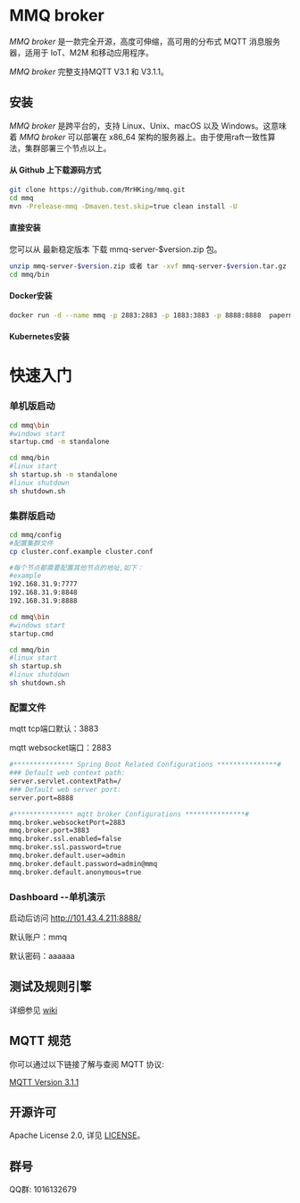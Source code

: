 # MMQ broker
*MMQ broker* 是一款完全开源，高度可伸缩，高可用的分布式 MQTT 消息服务器，适用于 IoT、M2M 和移动应用程序。

*MMQ broker* 完整支持MQTT V3.1 和 V3.1.1。

## 安装

*MMQ broker* 是跨平台的，支持 Linux、Unix、macOS 以及 Windows。这意味着 *MMQ broker* 可以部署在 x86_64 架构的服务器上。由于使用raft一致性算法，集群部署三个节点以上。

#### 从 Github 上下载源码方式
```bash
git clone https://github.com/MrHKing/mmq.git
cd mmq
mvn -Prelease-mmq -Dmaven.test.skip=true clean install -U
```

#### 直接安装
您可以从 最新稳定版本 下载 mmq-server-$version.zip 包。

```bash
unzip mmq-server-$version.zip 或者 tar -xvf mmq-server-$version.tar.gz
cd mmq/bin
```

#### Docker安装
```bash
docker run -d --name mmq -p 2883:2883 -p 1883:3883 -p 8888:8888  paperman/mmq:v1.0.8
```
#### Kubernetes安装

# 快速入门

### 单机版启动

```bash
cd mmq\bin
#windows start
startup.cmd -m standalone
```

```bash
cd mmq/bin
#linux start
sh startup.sh -m standalone
#linux shutdown
sh shutdown.sh
```

### 集群版启动

```bash
cd mmq/config
#配置集群文件
cp cluster.conf.example cluster.conf
```

```bash
#每个节点都需要配置其他节点的地址,如下：
#example
192.168.31.9:7777
192.168.31.9:8848
192.168.31.9:8888
```

```bash
cd mmq\bin
#windows start
startup.cmd
```

```bash
cd mmq/bin
#linux start
sh startup.sh
#linux shutdown
sh shutdown.sh
```

### 配置文件
mqtt tcp端口默认：3883

mqtt websocket端口：2883
```bash
#*************** Spring Boot Related Configurations ***************#
### Default web context path:
server.servlet.contextPath=/
### Default web server port:
server.port=8888

#*************** mqtt broker Configurations ***************#
mmq.broker.websocketPort=2883
mmq.broker.port=3883
mmq.broker.ssl.enabled=false
mmq.broker.ssl.password=true
mmq.broker.default.user=admin
mmq.broker.default.password=admin@mmq
mmq.broker.default.anonymous=true
```
### Dashboard --单机演示
启动后访问 http://101.43.4.211:8888/

默认账户：mmq

默认密码：aaaaaa

## 测试及规则引擎
详细参见
[wiki](https://github.com/MrHKing/mmq/wiki)

## MQTT 规范

你可以通过以下链接了解与查阅 MQTT 协议:

[MQTT Version 3.1.1](https://docs.oasis-open.org/mqtt/mqtt/v3.1.1/os/mqtt-v3.1.1-os.html)

## 开源许可

Apache License 2.0, 详见 [LICENSE](./LICENSE)。

## 群号
QQ群: 1016132679
